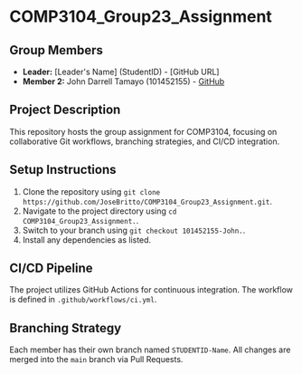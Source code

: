 # COMP3104_Group23_Assignment

## Group Members
- **Leader:** [Leader's Name] (StudentID) - [GitHub URL]
- **Member 2:** John Darrell Tamayo (101452155) - [GitHub](https://github.com/Ryu-JDT)


## Project Description
This repository hosts the group assignment for COMP3104, focusing on collaborative Git workflows, branching strategies, and CI/CD integration.

## Setup Instructions
1. Clone the repository using `git clone https://github.com/JoseBritto/COMP3104_Group23_Assignment.git`.
2. Navigate to the project directory using `cd COMP3104_Group23_Assignment.`.
3. Switch to your branch using `git checkout 101452155-John.`.
4. Install any dependencies as listed.

## CI/CD Pipeline
The project utilizes GitHub Actions for continuous integration. The workflow is defined in `.github/workflows/ci.yml`.

## Branching Strategy
Each member has their own branch named `STUDENTID-Name`. All changes are merged into the `main` branch via Pull Requests.